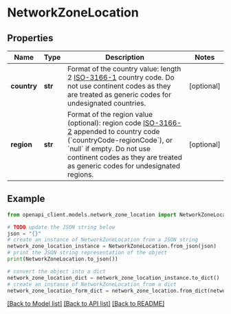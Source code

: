# NetworkZoneLocation


## Properties

Name | Type | Description | Notes
------------ | ------------- | ------------- | -------------
**country** | **str** | Format of the country value: length 2 [ISO-3166-1](https://en.wikipedia.org/wiki/ISO_3166-1_alpha-2) country code. Do not use continent codes as they are treated as generic codes for undesignated countries. | [optional] 
**region** | **str** | Format of the region value (optional): region code [ISO-3166-2](https://en.wikipedia.org/wiki/ISO_3166-2) appended to country code (&#x60;countryCode-regionCode&#x60;), or &#x60;null&#x60; if empty. Do not use continent codes as they are treated as generic codes for undesignated regions. | [optional] 

## Example

```python
from openapi_client.models.network_zone_location import NetworkZoneLocation

# TODO update the JSON string below
json = "{}"
# create an instance of NetworkZoneLocation from a JSON string
network_zone_location_instance = NetworkZoneLocation.from_json(json)
# print the JSON string representation of the object
print(NetworkZoneLocation.to_json())

# convert the object into a dict
network_zone_location_dict = network_zone_location_instance.to_dict()
# create an instance of NetworkZoneLocation from a dict
network_zone_location_form_dict = network_zone_location.from_dict(network_zone_location_dict)
```
[[Back to Model list]](../README.md#documentation-for-models) [[Back to API list]](../README.md#documentation-for-api-endpoints) [[Back to README]](../README.md)


